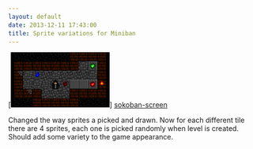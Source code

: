 ```yaml
---
layout: default
date: 2013-12-11 17:43:00
title: Sprite variations for Miniban
---
```

[![sokoban-screen][sokoban-screen-thumb]] [sokoban-screen]

Changed the way sprites a picked and drawn. Now for each different tile there are 4 sprites, each one is picked randomly when level is created. Should add some variety to the game appearance.  

[sokoban-screen]: /images/sokoban_screen.png
[sokoban-screen-thumb]: /thumbs/sokoban_screen.png
